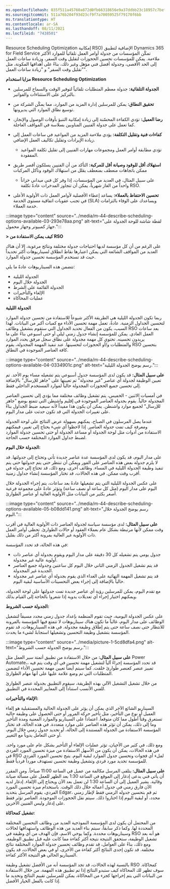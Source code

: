```yaml
---
ms.openlocfilehash: 035f511a45760a872d0fb66318656e9a37ddbb23c18957c7befd488c8f2dc657
ms.sourcegitcommit: 511a76b204f93d23cf9f7a70059525f79170f6bb
ms.translationtype: HT
ms.contentlocale: ar-SA
ms.lasthandoff: 08/11/2021
ms.locfileid: "7438501"
---
```

Resource Scheduling Optimization إمكانية RSO) الإضافية لتطبيق Dynamics 365 for Field Service تمكّن المؤسسات من جدولة أوامر العمل تلقائياً للموارد الأكثر ملاءمة. يمكن للمؤسسات تحسين الحجوزات لتقليل وقت السفر، وزيادة ساعات العمل إلى الحد الأقصى، وجدولة أفضل فني مؤهل وغير ذلك، بناءً على أهدافها المكونة، مثل "تقليل وقت السفر" و "زيادة ساعات العمل".

**مزايا استخدام Resource Scheduling Optimization**

 -  **الجدولة التلقائية:** جدولة معظم المتطلبات تلقائياً لتوفير الوقت والسماح للمرسلين بالتركيز على الاستثناءات والفواتير.
 -  **تحقيق النطاق:** يمكن للمرسلين إدارة المزيد من الموارد، مما يمكّن الشركة من توسيع نطاق الموارد التي يديرونها.
 -  **رضا العميل:** تؤدي الكفاءة المحسّنة إلى زيادة إمكانية التنبؤ بأوقات الوصول والإنجاز، كما تعمل على جدولة الفنيين المناوبين بسلاسة في المواقف العاجلة.
 -  **كفاءات فنية وتقليل التكلفة:** يؤدي ملاءمة المزيد من المواعيد في ساعات العمل إلى زيادة الإيرادات وتقليل تكاليف العمل الإضافي.
    
     -  تؤدي مطابقة أوامر العمل ومجموعات مهارات الفنيين إلى تقليل تكلفة المواعيد المفقودة.
 -  **استهلاك أقل للوقود وصيانة أقل للمركبة:** التأكد من أن الفنيين يسلكون أقصر طريق ممكن باتجاهات منعطف بمنعطف يقلل من استهلاك الوقود وتآكل المركبات
    
     -  على سبيل المثال، في العديد من المؤسسات، إذا وفر كل فني ميداني خزاناً واحداً من الغاز شهرياً، يمكن أن تتجاوز المدخرات عادةً تكلفة RSO.
 -  **تحسين الاحتفاظ بالعملاء:** يساعد إعطاء الأفضلية لأوامر العمل ذات الأولوية الأعلى في تجنب عقوبات اتفاقية مستوى الخدمة (SLA) ويساعدك على الوفاء بالتزامات خدمة العملاء.

:::image type="content" source="../media/m-44-describe-scheduling-options-available-03-293e78aa.png" alt-text="لقطة شاشة للوحة الجدولة على جهاز كمبيوتر وجهاز محمول.":::


**> كيف يمكن الاستفادة من RSO**

على الرغم من أن كل مؤسسة لديها احتياجات جدولة مختلفة ونتائج مرغوبة، إلا أن هناك العديد من المواقف الشائعة التي يمكن اعتبارها نقاط انطلاق لسيناريوهات أكثر تحديداً حيث قد تستخدم المؤسسة تحسين جدولة الموارد.

تتضمن هذه السيناريوهات عادةً ما يلي:

 -  الجدولة الليلية
 -  الجدولة خلال اليوم
 -  الجدولة القائمة على الشرط
 -  الإلغاء والتأخيرات
 -  عمليات المحاكاة

**الجدولة الليلية**

ربما تكون الجدولة الليلية هي الطريقة الأكثر شيوعاً للاستفادة من تحسين جدولة الموارد لتحسين الجداول الزمنية. عادةً، تعمل مهمة تحسين الأداء مع كميات أكبر من البيانات. لهذا السبب، يكون من الفعال تحديد الجداول التي ستقوم بتشغيل وظائف RSO بعد ساعات العمل العادي. يمكن للمؤسسة إنشاء جدول زمني ليلي أو حتى أسبوعي بناءً على ما يريدون تحسينه. تحتوي كل مهمة مجدولة على نطاق سجل مرفق يحدد الموارد والمتطلبات و/أو الحجوزات لتحسينها. عند تنفيذ المهمة المجدولة، يقوم RSO بتحسين كافة العناصر الموجودة في النطاق.

:::image type="content" source="../media/m-44-describe-scheduling-options-available-04-0334901c.png" alt-text="رسم يوضح الجدولة الليلية.":::


**على سبيل المثال:** قد يكون لدى المؤسسة جدول أسبوعي يتم تشغيله مساء يوم الأحد. تم تعيين الوظيفة لجدولة أي عناصر "غير مجدولة" تم تعيينها على "جاهز للإرسال" بالإضافة إلى تحسين جميع الحجوزات المجدولة حالياً لموارد المستخدم الداخلي فقط.

في أمسيات الاثنين - الخميس، يتم تشغيل وظائف مختلفة مما يؤدي إلى تحسين العناصر المجدولة حالياً. يقوم بجدولة العناصر الموجودة في إقليم واشنطن التي تتمتع بوضع "جاهز للإرسال" لجميع موارد واشنطن. يمكن أن يكون هذا مفيداً لأنه سيعيد ضبط الجداول بناءً على تغييرات الجدولة التي قد تكون حدثت على مدار اليوم.

عندما يصل المرسلون في الصباح، يمكنهم بسهولة عرض النتائج على لوحة الجدولة ومعرفة كيف تمت جدولة العناصر. إذا لاحظوا أي شيء يحتاج إلى تغيير، فيمكنهم الاستفادة من أدوات مثل لوحة الجدولة أو مساعد الجدولة أو حتى تحسين جدولة الموارد لضبط جداول الموارد المختلفة حسب الحاجة.

**الجدولة خلال اليوم:**

على مدار اليوم، قد يكون لدى المؤسسة عدة عناصر جديدة تأتي وتحتاج إلى جدولتها. قد لا يلزم جدولة بعض هذه العناصر على الفور ويمكن أن تنتظر حتى يتم جدولتها حتى يتم تنفيذ وظيفة الجدولة الليلية في المساء. وظائف أخرى، ومع ذلك، قد تحتاج إلى جدولة في أقرب وقت ممكن. في هذه الحالات، قد تختار المؤسسة إنشاء جداول زمنية.

على عكس الجدولة الليلية التي يتم تشغيلها عادةً بعد ساعات، يتم إجراء الجدولة خلال اليوم على مدار اليوم (مثل كل ساعة أو نصف ساعة) وتؤثر عادةً على مجموعة فرعية أصغر بكثير من البيانات مثل الأولوية العالية أو عناصر الطوارئ.

:::image type="content" source="../media/m-44-describe-scheduling-options-available-05-b08dd141.png" alt-text="رسم يوضح الجدولة خلال اليوم.":::


**على سبيل المثال:** لدى مؤسسة سياسة لجدولة العناصر ذات الأولوية العالية في أقرب وقت ممكن لأنها مرتبطة بشكل عام بعملاء العقود أو حالات الطوارئ. تحظى أوامر العمل ذات الأولوية غير العالية بمرونة أكثر من ذلك بقليل.

في هذه الحالة، قد تحدد المؤسسة:

 -  جدول يومي يتم تشغيله كل 30 دقيقة على مدار اليوم ويقوم بجدولة أي عناصر ذات أولوية عالية غير مجدولة.
 -  قد يتم تشغيل الجدول الزمني الثاني خلال اليوم كل ساعتين وجدولة جميع العناصر الجديدة غير المجدولة.
 -  قد يتم تشغيل المهمة النهائية على الغداء الذي يقوم بجدولة أي عناصر غير مجدولة حالياً بالإضافة إلى إجراء بعض التحسينات الأساسية لبقية اليوم.

مع تقدم اليوم، يمكن للمرسلين رؤية أي عناصر جديدة تمت جدولتها على لوحة الجدولة، ويمكنهم اختيار إجراء أي تعديلات يدوية إذا شعروا بالحاجة إلى القيام بذلك.

**الجدولة حسب الشروط:**

على عكس الجدولة اليومية، حيث تقوم المنظمة بإعداد جدول زمني محدد مسبقاً لتشغيل الوظائف على مدار اليوم، غالباً ما تكون هناك سيناريوهات لا تتمتع فيها المؤسسة بالمرونة للانتظار حتى نصف ساعة حتى يتم إطلاق وظيفة مجدولة. في هذه السيناريوهات، قد تقوم المؤسسة بتشغيل وظيفة التحسين وتشغيلها استجابةً لشيء ما يحدث.

:::image type="content" source="../media/picture-1-5cd8dfa4.png" alt-text="رسم يوضح الجدولة حسب الشروط.":::


**على سبيل المثال:** من خلال الاستفادة من تطبيق أتمتة سير العمل مثل Power Automate،، قد تحدد المؤسسة إجراءً آلياً لتشغيل مهمة تحسين في أي وقت يتم فيه تمييز عنصر كعنصر طوارئ خلقت. كما سيتم أيضاً تعيين مهمة تحسين الأداء لتضمين المتطلبات التي تم وضع علامة عليها على أنها مهام الطوارئ.

من خلال تشغيل التشغيل الآلي بهذه الطريقة، سيقوم التطبيق بجدولة عنصر الطوارئ للفني الأنسب استناداً إلى المعايير المحددة في التطبيق.

**الإلغاء والتأخيرات:**

السيناريو الشائع الآخر الذي يمكن أن يؤثر على الجدولة الحالية والمستقبلية هو إلغاء العميل أو نوع من التأخير، مثل تأخير حركة المرور أو حتى الحصول على وظيفة حالية تستغرق وقتاً أطول مما كان متوقعاً. اعتماداً على السيناريو والموارد المعنية ومدة التأخير وما إلى ذلك، يمكن أن تؤثر هذه العناصر على موارد متعددة. في هذه الحالة، قد تختار المؤسسة الاستفادة من الجدولة المستندة إلى الحالة، أو تحديد جدول زمني خلال اليوم، أو حتى التعامل يدوياً مع التغيير.

ومع ذلك، في كثير من الأحيان، تؤثر عمليات الإلغاء أو التأخير بشكل عام على مورد واحد. في هذه الحالات، يمكن أن يكون من الأسهل الاستفادة من ميزة تحسين المورد الفردي في RSO لملء أي فجوات وتحسين جدول الموارد لبقية اليوم. يتيح تحسين المورد الفردي للمؤسسة تحديد مورد فردي وتشغيل وظيفة تحسين تستهدف مورداً فردياً فقط.

**على سبيل المثال:** يتلقى المرسل مكالمة من عميل في الساعة 11:00 صباحاً. ومن المقرر أن يأتي فني يدعى إدغار إلى الموقع في الساعة 1:30 بعد الظهر للعمل على مسألة صيانة وقائية. يشير العميل إلى أن الساعة 1:30 لن تعمل بعد الآن ويحتاج إلى الإلغاء. إدغار لديه الآن فارق زمني في جدول أعماله خلال ذلك الوقت. باستخدام ميزة تحسين المورد الفردي، يقوم المرسل بتحديد Edgar، ثم قم بتحسين جدوله الزمني فقط لإطار زمني محدد، أو لبقية اليوم إذا اختاروا ذلك. سيتم نقل الحجوزات الموجودة. العناصر تؤثر فقط على إدغار وليس الفنيين الآخرين.

**تشغيل كمحاكاة:**

من المحتمل أن يكون لدى المؤسسة النموذجية العديد من وظائف التحسين المختلفة المحددة لها. وكما ذكر سابقاً، سيتم بناء العديد من هذه الوظائف واستهدافها لحالات وسيناريوهات محددة. وكما يوحي الاسم، فإن الهدف من أي وظيفة في RSO هو أنه بعد تشغيل الوظيفة، ستحقق النتيجة نتيجة أكثر كفاءة مما كانت عليه قبل تطبيق الوظيفة. ومع ذلك، بناءً على العوامل، قد تقدم وظائف تحسين جدولة الموارد المختلفة نتائج مختلفة. قد تكون إحدى النتائج أكثر كفاءة من الأخرى، أو في بعض الحالات، قد يكون السيناريو الحالي هو النتيجة الأكثر كفاءة.

بالنسبة لهذه الحالات، قد تجد المؤسسة أنه من الأفضل تشغيل وظيفة RSO كمحاكاة. سوف تظهر لك المحاكاة كيف ستبدو النتائج إذا تم تطبيق هذه المهمة. من خلال الاستفادة من البيانات التي يتم إخراجها كجزء من المحاكاة، يمكن للمرسلين تقييم النتائج وتحديد ما إذا كانت بالفعل الخيار الأفضل.

